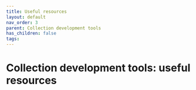 ```yaml
---
title: Useful resources
layout: default
nav_order: 3
parent: Collection development tools
has_children: false
tags:
---
```


# Collection development tools: useful resources
